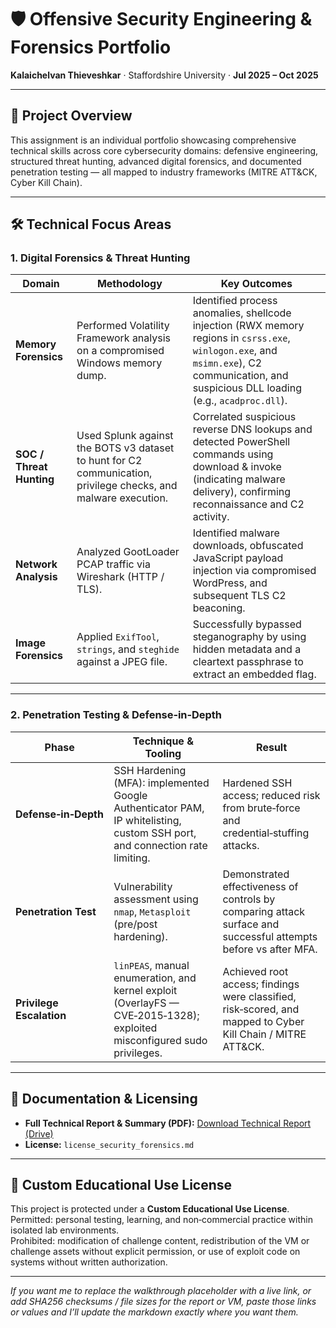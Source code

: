 # 🛡️ Offensive Security Engineering & Forensics Portfolio

**Kalaichelvan Thieveshkar** · Staffordshire University · **Jul 2025 – Oct 2025**

---

## 🚀 Project Overview

This assignment is an individual portfolio showcasing comprehensive technical skills across core cybersecurity domains: defensive engineering, structured threat hunting, advanced digital forensics, and documented penetration testing — all mapped to industry frameworks (MITRE ATT&CK, Cyber Kill Chain).

---

## 🛠️ Technical Focus Areas

### 1. Digital Forensics & Threat Hunting

| Domain | Methodology | Key Outcomes |
|---|---|---|
| **Memory Forensics** | Performed Volatility Framework analysis on a compromised Windows memory dump. | Identified process anomalies, shellcode injection (RWX memory regions in `csrss.exe`, `winlogon.exe`, and `msimn.exe`), C2 communication, and suspicious DLL loading (e.g., `acadproc.dll`). |
| **SOC / Threat Hunting** | Used Splunk against the BOTS v3 dataset to hunt for C2 communication, privilege checks, and malware execution. | Correlated suspicious reverse DNS lookups and detected PowerShell commands using download & invoke (indicating malware delivery), confirming reconnaissance and C2 activity. |
| **Network Analysis** | Analyzed GootLoader PCAP traffic via Wireshark (HTTP / TLS). | Identified malware downloads, obfuscated JavaScript payload injection via compromised WordPress, and subsequent TLS C2 beaconing. |
| **Image Forensics** | Applied `ExifTool`, `strings`, and `steghide` against a JPEG file. | Successfully bypassed steganography by using hidden metadata and a cleartext passphrase to extract an embedded flag. |

---

### 2. Penetration Testing & Defense‑in‑Depth

| Phase | Technique & Tooling | Result |
|---|---|---|
| **Defense‑in‑Depth** | SSH Hardening (MFA): implemented Google Authenticator PAM, IP whitelisting, custom SSH port, and connection rate limiting. | Hardened SSH access; reduced risk from brute‑force and credential‑stuffing attacks. |
| **Penetration Test** | Vulnerability assessment using `nmap`, `Metasploit` (pre/post hardening). | Demonstrated effectiveness of controls by comparing attack surface and successful attempts before vs after MFA. |
| **Privilege Escalation** | `linPEAS`, manual enumeration, and kernel exploit (OverlayFS — CVE‑2015‑1328); exploited misconfigured sudo privileges. | Achieved root access; findings were classified, risk‑scored, and mapped to Cyber Kill Chain / MITRE ATT&CK. |

---

## 🔗 Documentation & Licensing

- **Full Technical Report & Summary (PDF):** [Download Technical Report (Drive)](https://drive.google.com/file/d/1xANeyDaDr3e3tH9rp5JoEWZBMiq33hsZ/view?usp=sharing)  
- **License:** `license_security_forensics.md`

---

## 📜 Custom Educational Use License

This project is protected under a **Custom Educational Use License**.  
Permitted: personal testing, learning, and non‑commercial practice within isolated lab environments.  
Prohibited: modification of challenge content, redistribution of the VM or challenge assets without explicit permission, or use of exploit code on systems without written authorization.

---

*If you want me to replace the walkthrough placeholder with a live link, or add SHA256 checksums / file sizes for the report or VM, paste those links or values and I’ll update the markdown exactly where you want them.*
